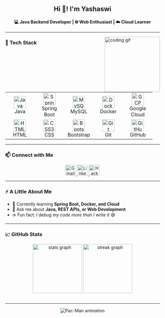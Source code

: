 <h2 align="center">Hi 👋! I'm Yashaswi</h2>
<h4 align="center">💻 Java Backend Developer | 🌐 Web Enthusiast | ☁️ Cloud Learner</h4>

---

<img align="right" height="180" src="https://media.giphy.com/media/v1.Y2lkPTc5MGI3NjExdW9oeWs5bGlmaXB0cHpqY2o0bmNzYWo3NXhpdGJna2ZydG91dXQwdyZlcD12MV9zdGlja2Vyc19zZWFyY2gmY3Q9cw/BEAUgdz2vtLubrfTc3/giphy.gif" alt="coding gif" />

### 🚀 Tech Stack

<div align="left">

<table>
<tr>
<td align="center" width="80">
  <img src="https://cdn.jsdelivr.net/gh/devicons/devicon/icons/java/java-original.svg" height="40" alt="Java" /><br>Java
</td>
<td align="center" width="80">
  <img src="https://cdn.jsdelivr.net/gh/devicons/devicon/icons/spring/spring-original.svg" height="40" alt="Spring" /><br>Spring Boot
</td>
<td align="center" width="80">
  <img src="https://cdn.jsdelivr.net/gh/devicons/devicon/icons/mysql/mysql-original.svg" height="40" alt="MySQL" /><br>MySQL
</td>
<td align="center" width="80">
  <img src="https://cdn.jsdelivr.net/gh/devicons/devicon/icons/docker/docker-original.svg" height="40" alt="Docker" /><br>Docker
</td>
<td align="center" width="80">
  <img src="https://cdn.jsdelivr.net/gh/devicons/devicon/icons/googlecloud/googlecloud-original.svg" height="40" alt="GCP" /><br>Google Cloud
</td>
</tr>
<tr>
<td align="center" width="80">
  <img src="https://cdn.jsdelivr.net/gh/devicons/devicon/icons/html5/html5-original.svg" height="40" alt="HTML5" /><br>HTML
</td>
<td align="center" width="80">
  <img src="https://cdn.jsdelivr.net/gh/devicons/devicon/icons/css3/css3-original.svg" height="40" alt="CSS3" /><br>CSS
</td>
<td align="center" width="80">
  <img src="https://cdn.jsdelivr.net/gh/devicons/devicon/icons/bootstrap/bootstrap-original.svg" height="40" alt="Bootstrap" /><br>Bootstrap
</td>
<td align="center" width="80">
  <img src="https://cdn.jsdelivr.net/gh/devicons/devicon/icons/git/git-original.svg" height="40" alt="Git" /><br>Git
</td>
<td align="center" width="80">
  <img src="https://cdn.jsdelivr.net/gh/devicons/devicon/icons/github/github-original.svg" height="40" alt="GitHub" /><br>GitHub
</td>
</tr>
</table>

</div>

---

### 📫 Connect with Me

<div align="center">
  <a href="mailto:yashaswich9@gmail.com" target="_blank">
    <img src="https://img.shields.io/static/v1?message=Gmail&logo=gmail&label=&color=D14836&logoColor=white&style=for-the-badge" height="35" alt="Gmail" />
  </a>
  <a href="https://www.linkedin.com/in/yashaswi-chinthaguntla" target="_blank">
    <img src="https://img.shields.io/static/v1?message=LinkedIn&logo=linkedin&label=&color=0077B5&logoColor=white&style=for-the-badge" height="35" alt="LinkedIn" />
  </a>
  <a href="https://www.hackerrank.com/profile/yashaswich9" target="_blank">
    <img src="https://img.shields.io/static/v1?message=HackerRank&logo=hackerrank&label=&color=2EC866&logoColor=white&style=for-the-badge" height="35" alt="HackerRank" />
  </a>
</div>

---

### ⚡ A Little About Me
- 🌱 Currently learning **Spring Boot, Docker, and Cloud**  
- 💬 Ask me about **Java, REST APIs, or Web Development**  
- ☕ Fun fact: *I debug my code more than I write it* 😅

---

### 📈 GitHub Stats

<div align="center">
  <img src="https://github-readme-stats.vercel.app/api?username=YashCh&show_icons=true&theme=tokyonight" height="160" alt="stats graph" />
  <img src="https://github-readme-streak-stats.herokuapp.com/?user=YashCh&theme=tokyonight" height="160" alt="streak graph" />
</div>


## 
---


<div align="center">
  <img src="https://raw.githubusercontent.com/YashCh/YashCh/output/github-contribution-grid-snake-pacman.svg" alt="Pac-Man animation" />
</div>
